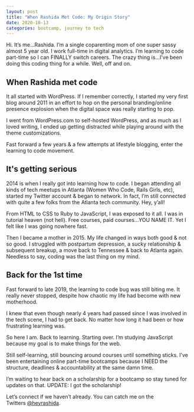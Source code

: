```yaml
---
layout: post
title: "When Rashida Met Code: My Origin Story"
date: 2020-10-13
categories: bootcamp, journey to tech
---
```


Hi. It’s me…Rashida. I’m a single coparenting mom of one super sassy almost 5 year old. I work full-time in digital analytics. I’m learning to code part-time so I can FINALLY switch careers.
The crazy thing is…I’ve been doing this coding thing for a while. Well, off and on.

## When Rashida met code

It all started with WordPress. If I remember correctly, I started my very first blog around 2011 in an effort to hop on the personal branding/online presence explosion when the digital space was really starting to pop.

I went from WordPress.com to self-hosted WordPress, and as much as I loved writing, I ended up getting distracted while playing around with the theme customizations.

Fast forward a few years & a few attempts at lifestyle blogging, enter the learning to code movement.

## It's getting serious

2014 is when I really got into learning how to code. I began attending all kinds of tech meetups in Atlanta (Women Who Code, Rails Girls, etc), started my Twitter account & began to network. In fact, I’m still connected with quite a few folks from the Atlanta tech community. Hey, y’all!

From HTML to CSS to Ruby to JavaScript, I was exposed to it all. I was in tutorial heaven (not hell). Free courses, paid courses…YOU NAME IT. Yet I felt like I was going nowhere fast.

Then I became a mother in 2015. My life changed in ways both good & not so good. I struggled with postpartum depression, a sucky relationship & subsequent breakup, a move back to Tennessee & back to Atlanta again.
Needless to say, coding was the last thing on my mind.

## Back for the 1st time

Fast forward to late 2019, the learning to code bug was still biting me. It really never stopped, despite how chaotic my life had become with new motherhood.

I knew that even though nearly 4 years had passed since I was involved in the tech scene, I had to get back. No matter how long it had been or how frustrating learning was.

So here I am. Back to learning. Starting over. I’m studying JavaScript because my goal is to make things for the web.

Still self-learning, still bouncing around courses until something sticks. I’ve been entertaining online part-time bootcamps because I NEED the structure, deadlines & accountability at the same damn time.

I’m waiting to hear back on a scholarship for a bootcamp so stay tuned for updates on that. UPDATE: I got the scholarship!

Let’s connect if we haven’t already. You can catch me on the Twitters [@heyrashida]("https://www.twitter.com/heyrashida").
